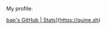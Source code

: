 My profile: 

[bap's GitHub | Stats](https://stats.quine.sh/bap/github?theme=dark)](https://quine.sh)
